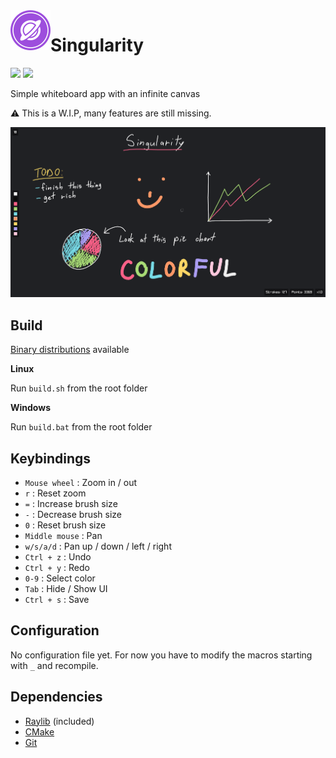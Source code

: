 <img src="logo.png" align="left"/>

# Singularity

<p>
    <img src="https://img.shields.io/badge/Latest_Release-0.1-green?style=for-the-badge"/>
    <img src="https://img.shields.io/badge/License-MIT-blue?style=for-the-badge"/>
</p>

Simple whiteboard app with an infinite canvas

⚠️ This is a W.I.P, many features are still missing.

![App](images/sc1.png)

## Build

[Binary distributions](https://github.com/Aoutnheub/Singularity/releases) available

**Linux**

Run `build.sh` from the root folder

**Windows**

Run `build.bat` from the root folder

## Keybindings

- `Mouse wheel` : Zoom in / out
- `r` : Reset zoom
- `=` : Increase brush size
- `-` : Decrease brush size
- `0` : Reset brush size
- `Middle mouse` : Pan
- `w/s/a/d` : Pan up / down / left / right
- `Ctrl + z` : Undo
- `Ctrl + y` : Redo
- `0-9` : Select color
- `Tab` : Hide / Show UI
- `Ctrl + s` : Save

## Configuration

No configuration file yet. For now you have to modify the macros starting with `_` and recompile.

## Dependencies

- [Raylib](https://www.raylib.com/index.html) (included)
- [CMake](https://cmake.org/)
- [Git](https://git-scm.com/)
